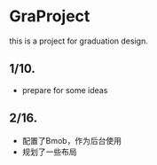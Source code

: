 # GraProject
this is a project for graduation design.  

## 1/10.
* prepare for some ideas  

## 2/16.
* 配置了Bmob，作为后台使用
* 规划了一些布局

